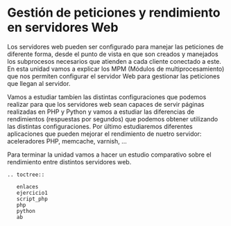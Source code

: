 # Gestión de peticiones y rendimiento en servidores Web


Los servidores web pueden ser configurado para manejar las peticiones de diferente forma, desde el punto de vista en que son creados y manejados los subprocesos necesarios que atienden a cada cliente conectado a este. En esta unidad vamos a explicar los MPM (Módulos de multiprocesamiento) que nos permiten configurar el servidor Web para gestionar las peticiones que llegan al servidor.

Vamos a estudiar tambíen las distintas configuraciones que podemos realizar para que los servidores web sean capaces de servir páginas realizadas en PHP y Python y vamos a estudiar las diferencias de rendimientos (respuestas por segundos) que podemos obtener utilizando las distintas configuraciones. Por último estudiaremos diferentes aplicaciones que pueden mejorar el rendimiento de nuetro servidor: aceleradores PHP, memcache, varnish, ...

Para terminar la unidad vamos a hacer un estudio comparativo sobre el rendimiento entre distintos servidores web.

```eval_rst
.. toctree::
   
   enlaces
   ejercicio1
   script_php
   php
   python
   ab
   
